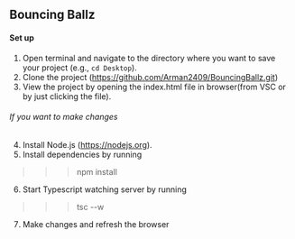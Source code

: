 ## Bouncing Ballz

#### Set up
1. Open terminal and navigate to the directory where you want to save your project (e.g., `cd Desktop`).
2. Clone the project (https://github.com/Arman2409/BouncingBallz.git)
3. View the project by opening the index.html file in browser(from VSC  or by just clicking the file).

###### If you want to make changes
4. Install Node.js (https://nodejs.org).
5. Install dependencies by running 
>>> npm install
6. Start Typescript watching server by running 
>>> tsc --w
7. Make changes and refresh the browser 
